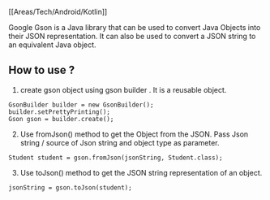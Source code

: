 [[Areas/Tech/Android/Kotlin]]

Google Gson is a Java library that can be used to convert Java Objects into their JSON representation. It can also be used to convert a JSON string to an equivalent Java object.


## How to use ?
1. create gson object using gson builder . It is a reusable object.

```
GsonBuilder builder = new GsonBuilder(); 
builder.setPrettyPrinting(); 
Gson gson = builder.create();
```

2. Use fromJson() method to get the Object from the JSON. Pass Json string / source of Json string and object type as parameter.

```
Student student = gson.fromJson(jsonString, Student.class);
```

3. Use toJson() method to get the JSON string representation of an object.

```
jsonString = gson.toJson(student);
```

